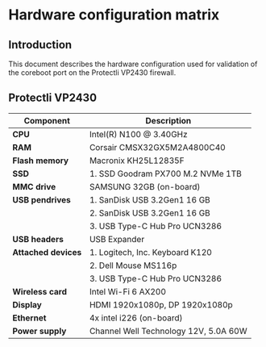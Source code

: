 # Hardware configuration matrix

## Introduction

This document describes the hardware configuration used for validation of the
coreboot port on the Protectli VP2430 firewall.

## Protectli VP2430

| Component              | Description                                              |
|------------------------|----------------------------------------------------------|
| **CPU**                | Intel(R) N100 @ 3.40GHz                                  |
| **RAM**                | Corsair CMSX32GX5M2A4800C40                              |
| **Flash memory**       | Macronix KH25L12835F
| **SSD**                | 1. SSD Goodram PX700 M.2 NVMe 1TB                        |
| **MMC drive**          | SAMSUNG 32GB (on-board)                                  |
| **USB pendrives**      | 1. SanDisk USB 3.2Gen1 16 GB                             |
|                        | 2. SanDisk USB 3.2Gen1 16 GB                             |
|                        | 3. USB Type-C Hub Pro UCN3286                            |
| **USB headers**        | USB Expander                                             |
| **Attached devices**   | 1. Logitech, Inc. Keyboard K120                          |
|                        | 2. Dell Mouse MS116p                                     |
|                        | 3. USB Type-C Hub Pro UCN3286                            |
| **Wireless card**      | Intel Wi-Fi 6 AX200                                      |
| **Display**            | HDMI 1920x1080p, DP 1920x1080p                           |
| **Ethernet**           | 4x intel i226 (on-board)                                 |
| **Power supply**       | Channel Well Technology 12V, 5.0A 60W                    |
